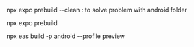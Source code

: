 npx expo prebuild --clean : to solve problem with android folder 






npx expo prebuild



npx eas build -p android --profile preview




